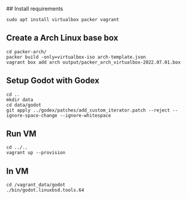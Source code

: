 ## Install requirements

```
sudo apt install virtualbox packer vagrant
```

## Create a Arch Linux base box

```
cd packer-arch/
packer build -only=virtualbox-iso arch-template.json
vagrant box add arch output/packer_arch_virtualbox-2022.07.01.box
```

## Setup Godot with Godex

```
cd ..
mkdir data
cd data/godot
git apply ../godex/patches/add_custom_iterator.patch --reject --ignore-space-change --ignore-whitespace
```

## Run VM

```
cd ../..
vagrant up --provision
```

## In VM

```
cd /vagrant_data/godot
./bin/godot.linuxbsd.tools.64
```